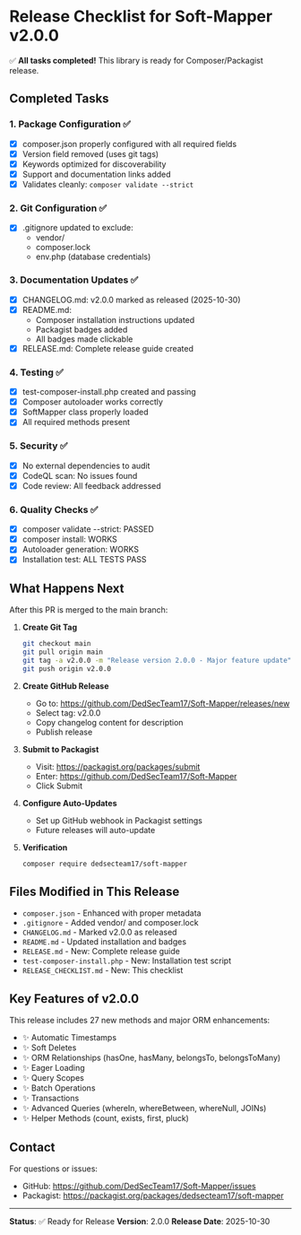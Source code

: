 # Release Checklist for Soft-Mapper v2.0.0

✅ **All tasks completed!** This library is ready for Composer/Packagist release.

## Completed Tasks

### 1. Package Configuration ✅
- [x] composer.json properly configured with all required fields
- [x] Version field removed (uses git tags)
- [x] Keywords optimized for discoverability
- [x] Support and documentation links added
- [x] Validates cleanly: `composer validate --strict`

### 2. Git Configuration ✅
- [x] .gitignore updated to exclude:
  - vendor/
  - composer.lock
  - env.php (database credentials)

### 3. Documentation Updates ✅
- [x] CHANGELOG.md: v2.0.0 marked as released (2025-10-30)
- [x] README.md: 
  - Composer installation instructions updated
  - Packagist badges added
  - All badges made clickable
- [x] RELEASE.md: Complete release guide created

### 4. Testing ✅
- [x] test-composer-install.php created and passing
- [x] Composer autoloader works correctly
- [x] SoftMapper class properly loaded
- [x] All required methods present

### 5. Security ✅
- [x] No external dependencies to audit
- [x] CodeQL scan: No issues found
- [x] Code review: All feedback addressed

### 6. Quality Checks ✅
- [x] composer validate --strict: PASSED
- [x] composer install: WORKS
- [x] Autoloader generation: WORKS
- [x] Installation test: ALL TESTS PASS

## What Happens Next

After this PR is merged to the main branch:

1. **Create Git Tag**
   ```bash
   git checkout main
   git pull origin main
   git tag -a v2.0.0 -m "Release version 2.0.0 - Major feature update"
   git push origin v2.0.0
   ```

2. **Create GitHub Release**
   - Go to: https://github.com/DedSecTeam17/Soft-Mapper/releases/new
   - Select tag: v2.0.0
   - Copy changelog content for description
   - Publish release

3. **Submit to Packagist**
   - Visit: https://packagist.org/packages/submit
   - Enter: https://github.com/DedSecTeam17/Soft-Mapper
   - Click Submit

4. **Configure Auto-Updates**
   - Set up GitHub webhook in Packagist settings
   - Future releases will auto-update

5. **Verification**
   ```bash
   composer require dedsecteam17/soft-mapper
   ```

## Files Modified in This Release

- `composer.json` - Enhanced with proper metadata
- `.gitignore` - Added vendor/ and composer.lock
- `CHANGELOG.md` - Marked v2.0.0 as released
- `README.md` - Updated installation and badges
- `RELEASE.md` - New: Complete release guide
- `test-composer-install.php` - New: Installation test script
- `RELEASE_CHECKLIST.md` - New: This checklist

## Key Features of v2.0.0

This release includes 27 new methods and major ORM enhancements:

- ✨ Automatic Timestamps
- ✨ Soft Deletes
- ✨ ORM Relationships (hasOne, hasMany, belongsTo, belongsToMany)
- ✨ Eager Loading
- ✨ Query Scopes
- ✨ Batch Operations
- ✨ Transactions
- ✨ Advanced Queries (whereIn, whereBetween, whereNull, JOINs)
- ✨ Helper Methods (count, exists, first, pluck)

## Contact

For questions or issues:
- GitHub: https://github.com/DedSecTeam17/Soft-Mapper/issues
- Packagist: https://packagist.org/packages/dedsecteam17/soft-mapper

---

**Status**: ✅ Ready for Release
**Version**: 2.0.0
**Release Date**: 2025-10-30
